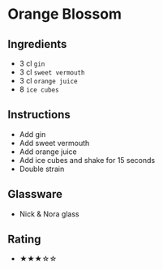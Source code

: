 # Orange Blossom

## Ingredients
- 3 cl `gin`
- 3 cl `sweet vermouth`
- 3 cl `orange juice`
- 8 `ice cubes`

## Instructions
- Add gin
- Add sweet vermouth
- Add orange juice
- Add ice cubes and shake for 15 seconds
- Double strain

## Glassware
- Nick & Nora glass

## Rating
- ★★★☆☆